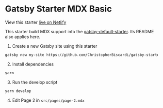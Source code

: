 # Gatsby Starter MDX Basic

View this starter [live on Netlify](https://gatsby-starter-mdx-basic.netlify.com/)

This starter build MDX support into the
[gatsby-default-starter](https://github.com/gatsbyjs/gatsby-starter-default). Its
README also applies here.

1. Create a new Gatsby site using this starter

```sh
gatsby new my-site https://github.com/ChristopherBiscardi/gatsby-starter-mdx-basic
```

2. Install dependencies

```sh
yarn
```

3. Run the develop script

```sh
yarn develop
```

4. Edit Page 2 in `src/pages/page-2.mdx`
